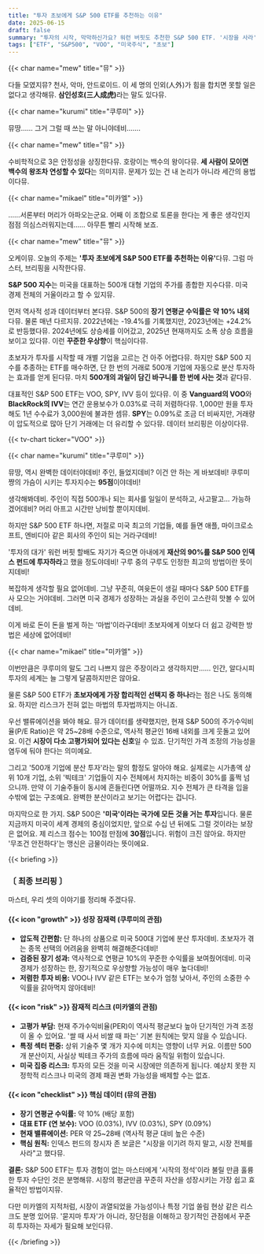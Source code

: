 ```yaml
---
title: "투자 초보에게 S&P 500 ETF를 추천하는 이유"
date: 2025-06-15
draft: false
summary: "투자의 시작, 막막하신가요? 워런 버핏도 추천한 S&P 500 ETF. '시장을 사라'는 말의 진짜 의미부터 고평가 리스크까지, 세 명의 소녀가 투자의 정석을 쉽고 명쾌하게 알려드립니다."
tags: ["ETF", "S&P500", "VOO", "미국주식", "초보"]
---
```


{{< char name="mew" title="뮤" >}}
<p>다들 모였지뮤? 천사, 악마, 안드로이드. 이 세 명의 인외(人外)가 힘을 합치면 못할 일은 없다고 생각해뮤. <strong>삼인성호(三人成虎)</strong>라는 말도 있다뮤.</p>

{{< char name="kurumi" title="쿠루미" >}}
<p>뮤땅…… 그거 그럴 때 쓰는 말 아니야데비…….</p>

{{< char name="mew" title="뮤" >}}
<p>수비학적으로 3은 안정성을 상징한다뮤. 호랑이는 백수의 왕이다뮤. <strong>세 사람이 모이면 백수의 왕조차 연성할 수 있다</strong>는 의미지뮤. 문제가 있는 건 내 논리가 아니라 세간의 용법이다뮤.</p>

{{< char name="mikael" title="미카엘" >}}
<p>……서론부터 머리가 아파오는군요. 어째 이 조합으로 토론을 한다는 게 좋은 생각인지 점점 의심스러워지는데…… 아무튼 빨리 시작해 보죠.</p>

{{< char name="mew" title="뮤" >}}
<p>오케이뮤. 오늘의 주제는 <strong>'투자 초보에게 S&P 500 ETF를 추천하는 이유'</strong>다뮤. 그럼 마스터, 브리핑을 시작한다뮤.</p>
<p><strong>S&P 500 지수</strong>는 미국을 대표하는 500개 대형 기업의 주가를 종합한 지수다뮤. 미국 경제 전체의 거울이라고 할 수 있지뮤.</p>
<p>먼저 역사적 성과 데이터부터 본다뮤. S&P 500의 <strong>장기 연평균 수익률은 약 10% 내외</strong>다뮤. 물론 매년 다르지뮤. 2022년에는 -19.4%를 기록했지만, 2023년에는 +24.2%로 반등했다뮤. 2024년에도 상승세를 이어갔고, 2025년 현재까지도 소폭 상승 흐름을 보이고 있다뮤. 이런 <strong>꾸준한 우상향</strong>이 핵심이다뮤.</p>
<p>초보자가 투자를 시작할 때 개별 기업을 고르는 건 아주 어렵다뮤. 하지만 S&P 500 지수를 추종하는 ETF를 매수하면, 단 한 번의 거래로 500개 기업에 자동으로 분산 투자하는 효과를 얻게 된다뮤. 마치 <strong>500개의 과일이 담긴 바구니를 한 번에 사는 것</strong>과 같다뮤.</p>
<p>대표적인 S&P 500 ETF는 VOO, SPY, IVV 등이 있다뮤. 이 중 <strong>Vanguard의 VOO</strong>와 <strong>BlackRock의 IVV</strong>는 연간 운용보수가 0.03%로 극히 저렴하다뮤. 1,000만 원을 투자해도 1년 수수료가 3,000원에 불과한 셈뮤. <strong>SPY</strong>는 0.09%로 조금 더 비싸지만, 거래량이 압도적으로 많아 단기 거래에는 더 유리할 수 있다뮤. 데이터 브리핑은 이상이다뮤.</p>
{{< tv-chart ticker="VOO" >}}

{{< char name="kurumi" title="쿠루미" >}}
<p>뮤땅, 역시 완벽한 데이터야데비! 주인, 들었지데비? 이건 안 하는 게 바보데비! 쿠루미쨩의 가슴이 시키는 투자지수는 <strong>95점</strong>이야데비!</p>
<p>생각해봐데비. 주인이 직접 500개나 되는 회사를 일일이 분석하고, 사고팔고... 가능하겠어데비? 머리 아프고 시간만 낭비할 뿐이지데비.</p>
<p>하지만 S&P 500 ETF 하나면, 저절로 미국 최고의 기업들, 예를 들면 애플, 마이크로소프트, 엔비디아 같은 회사의 주인이 되는 거라구데비!</p>
<p>'투자의 대가' 워런 버핏 할배도 자기가 죽으면 아내에게 <strong>재산의 90%를 S&P 500 인덱스 펀드에 투자하라</strong>고 했을 정도야데비! 구루 중의 구루도 인정한 최고의 방법이란 뜻이지데비!</p>
<p>복잡하게 생각할 필요 없어데비. 그냥 꾸준히, 여윳돈이 생길 때마다 S&P 500 ETF를 사 모으는 거야데비. 그러면 미국 경제가 성장하는 과실을 주인이 고스란히 맛볼 수 있어데비.</p>
<p>이게 바로 돈이 돈을 벌게 하는 '마법'이라구데비! 초보자에게 이보다 더 쉽고 강력한 방법은 세상에 없어데비!</p>

{{< char name="mikael" title="미카엘" >}}
<p>이번만큼은 쿠루미의 말도 그리 나쁘지 않은 주장이라고 생각하지만…… 인간, 알다시피 투자의 세계는 늘 그렇게 달콤하지만은 않아요.</p>
<p>물론 S&P 500 ETF가 <strong>초보자에게 가장 합리적인 선택지 중 하나</strong>라는 점은 나도 동의해요. 하지만 리스크가 전혀 없는 마법의 투자법까지는 아니죠.</p>
<p>우선 밸류에이션을 봐야 해요. 뮤가 데이터를 생략했지만, 현재 S&P 500의 주가수익비율(P/E Ratio)은 약 25~28배 수준으로, 역사적 평균인 16배 내외를 크게 웃돌고 있어요. 이건 <strong>시장이 다소 고평가되어 있다는 신호</strong>일 수 있죠. 단기적인 가격 조정의 가능성을 염두에 둬야 한다는 의미예요.</p>
<p>그리고 '500개 기업에 분산 투자'라는 말의 함정도 알아야 해요. 실제로는 시가총액 상위 10개 기업, 소위 '빅테크' 기업들이 지수 전체에서 차지하는 비중이 30%를 훌쩍 넘으니까. 만약 이 기술주들이 동시에 흔들린다면 어떨까요. 지수 전체가 큰 타격을 입을 수밖에 없는 구조예요. 완벽한 분산이라고 보기는 어렵다는 겁니다.</p>
<p>마지막으로 한 가지. S&P 500은 <strong>'미국'이라는 국가에 모든 것을 거는 투자</strong>입니다. 물론 지금까지 미국이 세계 경제의 중심이었지만, 앞으로 수십 년 뒤에도 그럴 것이라는 보장은 없어요. 제 리스크 점수는 100점 만점에 <strong>30점</strong>입니다. 위험이 크진 않아요. 하지만 '무조건 안전하다'는 맹신은 금물이라는 뜻이에요.</p>

{{< briefing >}}
<h3><strong>〔 최종 브리핑 〕</strong></h3>
<p>마스터, 우리 셋의 이야기를 정리해 주겠다뮤.</p>

<h4><span class="svg-icon">{{< icon "growth" >}}</span> 성장 잠재력 (쿠루미의 관점)</h4>
<ul>
    <li><strong>압도적 간편함:</strong> 단 하나의 상품으로 미국 500대 기업에 분산 투자데비. 초보자가 겪는 종목 선택의 어려움을 완벽히 해결해준다데비!</li>
    <li><strong>검증된 장기 성과:</strong> 역사적으로 연평균 10%의 꾸준한 수익률을 보여줬어데비. 미국 경제가 성장하는 한, 장기적으로 우상향할 가능성이 매우 높다데비!</li>
    <li><strong>저렴한 투자 비용:</strong> VOO나 IVV 같은 ETF는 보수가 엄청 낮아서, 주인의 소중한 수익률을 갉아먹지 않아데비!</li>
</ul>

<h4><span class="svg-icon">{{< icon "risk" >}}</span> 잠재적 리스크 (미카엘의 관점)</h4>
<ul>
    <li><strong>고평가 부담:</strong> 현재 주가수익비율(PER)이 역사적 평균보다 높아 단기적인 가격 조정이 올 수 있어요. '쌀 때 사서 비쌀 때 파는' 기본 원칙에는 맞지 않을 수 있습니다.</li>
    <li><strong>특정 섹터 편중:</strong> 상위 기술주 몇 개가 지수에 미치는 영향이 너무 커요. 이름만 500개 분산이지, 사실상 빅테크 주가의 흐름에 따라 움직일 위험이 있습니다.</li>
    <li><strong>미국 집중 리스크:</strong> 투자의 모든 것을 미국 시장에만 의존하게 됩니다. 예상치 못한 지정학적 리스크나 미국의 경제 패권 변화 가능성을 배제할 수는 없죠.</li>
</ul>

<h4><span class="svg-icon">{{< icon "checklist" >}}</span> 핵심 데이터 (뮤의 관점)</h4>
<ul>
    <li><strong>장기 연평균 수익률:</strong> 약 10% (배당 포함)</li>
    <li><strong>대표 ETF (연 보수):</strong> VOO (0.03%), IVV (0.03%), SPY (0.09%)</li>
    <li><strong>현재 밸류에이션:</strong> PER 약 25~28배 (역사적 평균 대비 높은 수준)</li>
    <li><strong>핵심 원칙:</strong> 인덱스 펀드의 창시자 존 보글은 "시장을 이기려 하지 말고, 시장 전체를 사라"고 했다뮤.</li>
</ul>

<div class="final-conclusion">
    <p><strong>결론:</strong> S&P 500 ETF는 투자 경험이 없는 마스터에게 '시작의 정석'이라 불릴 만큼 훌륭한 투자 수단인 것은 분명해뮤. 시장의 평균만큼 꾸준히 자산을 성장시키는 가장 쉽고 효율적인 방법이지뮤.</p>
    <p>다만 미카엘의 지적처럼, 시장이 과열되었을 가능성이나 특정 기업 쏠림 현상 같은 리스크도 분명 있어뮤. '묻지마 투자'가 아니라, 장단점을 이해하고 장기적인 관점에서 꾸준히 투자하는 자세가 필요해 보인다뮤.</p>
</div>
{{< /briefing >}}